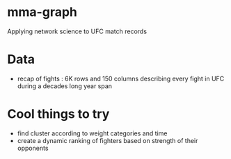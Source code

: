 # mma-graph
Applying network science to UFC match records

# Data
- recap of fights : 6K rows and 150 columns describing every fight in UFC during a decades long year span

# Cool things to try
- find cluster according to weight categories and time
- create a dynamic ranking of fighters based on strength of their opponents
